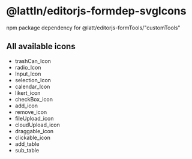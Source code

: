 # @lattln/editorjs-formdep-svgIcons
  npm package dependency for @latt/editorjs-formTools/"customTools"

## All available icons 
* trashCan_Icon 
* radio_Icon 
* Input_Icon
* selection_Icon
* calendar_Icon 
* likert_icon
* checkBox_icon 
* add_icon 
* remove_icon
* fileUpload_icon 
* cloudUpload_icon 
* draggable_icon 
* clickable_icon 
* add_table 
* sub_table 
